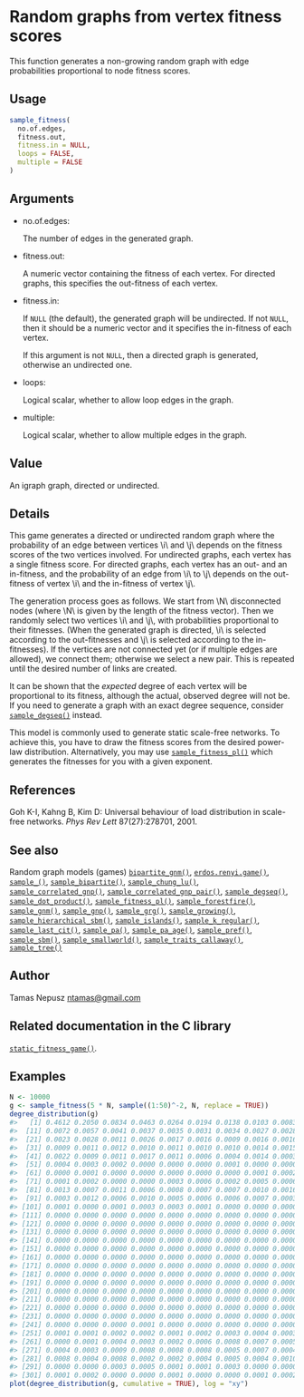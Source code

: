# Random graphs from vertex fitness scores

This function generates a non-growing random graph with edge
probabilities proportional to node fitness scores.

## Usage

``` r
sample_fitness(
  no.of.edges,
  fitness.out,
  fitness.in = NULL,
  loops = FALSE,
  multiple = FALSE
)
```

## Arguments

- no.of.edges:

  The number of edges in the generated graph.

- fitness.out:

  A numeric vector containing the fitness of each vertex. For directed
  graphs, this specifies the out-fitness of each vertex.

- fitness.in:

  If `NULL` (the default), the generated graph will be undirected. If
  not `NULL`, then it should be a numeric vector and it specifies the
  in-fitness of each vertex.

  If this argument is not `NULL`, then a directed graph is generated,
  otherwise an undirected one.

- loops:

  Logical scalar, whether to allow loop edges in the graph.

- multiple:

  Logical scalar, whether to allow multiple edges in the graph.

## Value

An igraph graph, directed or undirected.

## Details

This game generates a directed or undirected random graph where the
probability of an edge between vertices \\i\\ and \\j\\ depends on the
fitness scores of the two vertices involved. For undirected graphs, each
vertex has a single fitness score. For directed graphs, each vertex has
an out- and an in-fitness, and the probability of an edge from \\i\\ to
\\j\\ depends on the out-fitness of vertex \\i\\ and the in-fitness of
vertex \\j\\.

The generation process goes as follows. We start from \\N\\ disconnected
nodes (where \\N\\ is given by the length of the fitness vector). Then
we randomly select two vertices \\i\\ and \\j\\, with probabilities
proportional to their fitnesses. (When the generated graph is directed,
\\i\\ is selected according to the out-fitnesses and \\j\\ is selected
according to the in-fitnesses). If the vertices are not connected yet
(or if multiple edges are allowed), we connect them; otherwise we select
a new pair. This is repeated until the desired number of links are
created.

It can be shown that the *expected* degree of each vertex will be
proportional to its fitness, although the actual, observed degree will
not be. If you need to generate a graph with an exact degree sequence,
consider
[`sample_degseq()`](https://r.igraph.org/reference/sample_degseq.md)
instead.

This model is commonly used to generate static scale-free networks. To
achieve this, you have to draw the fitness scores from the desired
power-law distribution. Alternatively, you may use
[`sample_fitness_pl()`](https://r.igraph.org/reference/sample_fitness_pl.md)
which generates the fitnesses for you with a given exponent.

## References

Goh K-I, Kahng B, Kim D: Universal behaviour of load distribution in
scale-free networks. *Phys Rev Lett* 87(27):278701, 2001.

## See also

Random graph models (games)
[`bipartite_gnm()`](https://r.igraph.org/reference/sample_bipartite_gnm.md),
[`erdos.renyi.game()`](https://r.igraph.org/reference/erdos.renyi.game.md),
[`sample_()`](https://r.igraph.org/reference/sample_.md),
[`sample_bipartite()`](https://r.igraph.org/reference/sample_bipartite.md),
[`sample_chung_lu()`](https://r.igraph.org/reference/sample_chung_lu.md),
[`sample_correlated_gnp()`](https://r.igraph.org/reference/sample_correlated_gnp.md),
[`sample_correlated_gnp_pair()`](https://r.igraph.org/reference/sample_correlated_gnp_pair.md),
[`sample_degseq()`](https://r.igraph.org/reference/sample_degseq.md),
[`sample_dot_product()`](https://r.igraph.org/reference/sample_dot_product.md),
[`sample_fitness_pl()`](https://r.igraph.org/reference/sample_fitness_pl.md),
[`sample_forestfire()`](https://r.igraph.org/reference/sample_forestfire.md),
[`sample_gnm()`](https://r.igraph.org/reference/sample_gnm.md),
[`sample_gnp()`](https://r.igraph.org/reference/sample_gnp.md),
[`sample_grg()`](https://r.igraph.org/reference/sample_grg.md),
[`sample_growing()`](https://r.igraph.org/reference/sample_growing.md),
[`sample_hierarchical_sbm()`](https://r.igraph.org/reference/sample_hierarchical_sbm.md),
[`sample_islands()`](https://r.igraph.org/reference/sample_islands.md),
[`sample_k_regular()`](https://r.igraph.org/reference/sample_k_regular.md),
[`sample_last_cit()`](https://r.igraph.org/reference/sample_last_cit.md),
[`sample_pa()`](https://r.igraph.org/reference/sample_pa.md),
[`sample_pa_age()`](https://r.igraph.org/reference/sample_pa_age.md),
[`sample_pref()`](https://r.igraph.org/reference/sample_pref.md),
[`sample_sbm()`](https://r.igraph.org/reference/sample_sbm.md),
[`sample_smallworld()`](https://r.igraph.org/reference/sample_smallworld.md),
[`sample_traits_callaway()`](https://r.igraph.org/reference/sample_traits_callaway.md),
[`sample_tree()`](https://r.igraph.org/reference/sample_tree.md)

## Author

Tamas Nepusz <ntamas@gmail.com>

## Related documentation in the C library

[`static_fitness_game()`](https://igraph.org/c/html/latest/igraph-Generators.html#igraph_static_fitness_game).

## Examples

``` r
N <- 10000
g <- sample_fitness(5 * N, sample((1:50)^-2, N, replace = TRUE))
degree_distribution(g)
#>   [1] 0.4612 0.2050 0.0834 0.0463 0.0264 0.0194 0.0138 0.0103 0.0083 0.0088
#>  [11] 0.0072 0.0057 0.0041 0.0037 0.0035 0.0031 0.0034 0.0027 0.0028 0.0016
#>  [21] 0.0023 0.0028 0.0011 0.0026 0.0017 0.0016 0.0009 0.0016 0.0016 0.0010
#>  [31] 0.0009 0.0011 0.0012 0.0010 0.0011 0.0010 0.0010 0.0014 0.0015 0.0012
#>  [41] 0.0022 0.0009 0.0011 0.0017 0.0011 0.0006 0.0004 0.0014 0.0003 0.0004
#>  [51] 0.0004 0.0003 0.0002 0.0000 0.0000 0.0000 0.0001 0.0000 0.0000 0.0000
#>  [61] 0.0000 0.0001 0.0000 0.0000 0.0000 0.0000 0.0000 0.0001 0.0002 0.0001
#>  [71] 0.0001 0.0002 0.0000 0.0000 0.0003 0.0006 0.0002 0.0005 0.0006 0.0007
#>  [81] 0.0013 0.0007 0.0011 0.0006 0.0008 0.0007 0.0007 0.0010 0.0016 0.0005
#>  [91] 0.0003 0.0012 0.0006 0.0010 0.0005 0.0006 0.0006 0.0007 0.0003 0.0002
#> [101] 0.0001 0.0000 0.0001 0.0003 0.0003 0.0001 0.0000 0.0000 0.0000 0.0001
#> [111] 0.0000 0.0000 0.0000 0.0000 0.0000 0.0000 0.0000 0.0000 0.0000 0.0000
#> [121] 0.0000 0.0000 0.0000 0.0000 0.0000 0.0000 0.0000 0.0000 0.0000 0.0000
#> [131] 0.0000 0.0000 0.0000 0.0000 0.0000 0.0000 0.0000 0.0000 0.0000 0.0000
#> [141] 0.0000 0.0000 0.0000 0.0000 0.0000 0.0000 0.0000 0.0000 0.0000 0.0000
#> [151] 0.0000 0.0000 0.0000 0.0000 0.0000 0.0000 0.0000 0.0000 0.0000 0.0000
#> [161] 0.0000 0.0000 0.0000 0.0000 0.0000 0.0000 0.0000 0.0000 0.0000 0.0000
#> [171] 0.0000 0.0000 0.0000 0.0000 0.0000 0.0000 0.0000 0.0000 0.0000 0.0000
#> [181] 0.0000 0.0000 0.0000 0.0000 0.0000 0.0000 0.0000 0.0000 0.0000 0.0000
#> [191] 0.0000 0.0000 0.0000 0.0000 0.0000 0.0000 0.0000 0.0000 0.0000 0.0000
#> [201] 0.0000 0.0000 0.0000 0.0000 0.0000 0.0000 0.0000 0.0000 0.0000 0.0000
#> [211] 0.0000 0.0000 0.0000 0.0000 0.0000 0.0000 0.0000 0.0000 0.0000 0.0000
#> [221] 0.0000 0.0000 0.0000 0.0000 0.0000 0.0000 0.0000 0.0000 0.0000 0.0000
#> [231] 0.0000 0.0000 0.0000 0.0000 0.0000 0.0000 0.0000 0.0000 0.0000 0.0000
#> [241] 0.0000 0.0000 0.0000 0.0001 0.0000 0.0000 0.0000 0.0000 0.0000 0.0001
#> [251] 0.0001 0.0001 0.0002 0.0002 0.0001 0.0002 0.0003 0.0004 0.0003 0.0002
#> [261] 0.0000 0.0001 0.0004 0.0003 0.0002 0.0006 0.0008 0.0007 0.0005 0.0006
#> [271] 0.0004 0.0003 0.0009 0.0008 0.0008 0.0008 0.0005 0.0007 0.0004 0.0007
#> [281] 0.0008 0.0004 0.0008 0.0002 0.0002 0.0004 0.0005 0.0004 0.0010 0.0004
#> [291] 0.0000 0.0000 0.0003 0.0005 0.0001 0.0001 0.0003 0.0000 0.0000 0.0000
#> [301] 0.0001 0.0002 0.0000 0.0000 0.0001 0.0000 0.0000 0.0001 0.0002
plot(degree_distribution(g, cumulative = TRUE), log = "xy")
```
